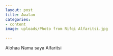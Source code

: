 ```yaml
---
layout: post
title: Awalan
categories:
- content
image: uploads/Photo from Rifqi Alfaritsi.jpg

---
```

Alohaa Nama saya Alfaritsi